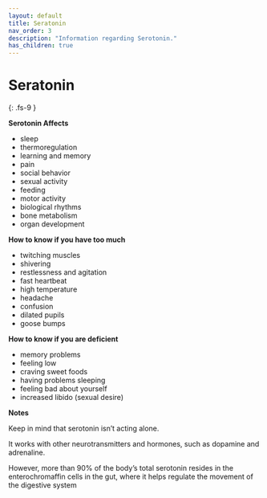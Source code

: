 ```yaml
---
layout: default
title: Seratonin
nav_order: 3
description: "Information regarding Serotonin."
has_children: true
---
```


# Seratonin
{: .fs-9 }

**Serotonin Affects**

 - sleep 
 - thermoregulation 
 - learning and memory
 - pain
 - social behavior
 - sexual activity
 - feeding
 - motor activity
 - biological rhythms
 - bone metabolism
 - organ development

**How to know if you have too much**

 - twitching muscles
 - shivering
 - restlessness and agitation
 - fast heartbeat
 - high temperature
 - headache
 - confusion
 - dilated pupils
 - goose bumps

**How to know if you are deficient**
 - memory problems
 - feeling low
 - craving sweet foods
 - having problems sleeping
 - feeling bad about yourself
 - increased libido (sexual desire)

**Notes**

Keep in mind that serotonin isn’t acting alone. 

It works with other neurotransmitters and hormones, such as dopamine and adrenaline.

However, more than 90% of the body’s total serotonin resides in the enterochromaffin cells in the gut, where it helps regulate the movement of the digestive system

